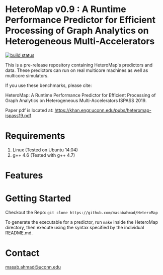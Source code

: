 
HeteroMap v0.9 : A Runtime Performance Predictor for Efficient Processing of Graph Analytics on Heterogeneous Multi-Accelerators
====================================================================

[![build status](https://travis-ci.org/masabahmad/HeteroMap.svg?branch=master)](https://travis-ci.org/masabahmad/HeteroMap)

This is a pre-release repository containing HeteroMap's predictors and data.
These predictors can run on real multicore machines as well as multicore simulators.

If you use these benchmarks, please cite:

HeteroMap: A Runtime Performance Predictor for Efficient Processing of Graph Analytics on Heterogeneous Multi-Accelerators
ISPASS 2019.

Paper pdf is located at: 
https://khan.engr.uconn.edu/pubs/heteromap-ispass19.pdf

Requirements
============

1. Linux (Tested on Ubuntu 14.04)
2. g++ 4.6 (Tested with g++ 4.7)

Features
========

Getting Started
===============

Checkout the Repo:
```git clone https://github.com/masabahmad/HeteroMap```

To generate the executable for a predictor, run ```make``` inside the HeteroMap directory, then execute using the syntax specified by the individual README.md.

Contact
=======

masab.ahmad@uconn.edu

